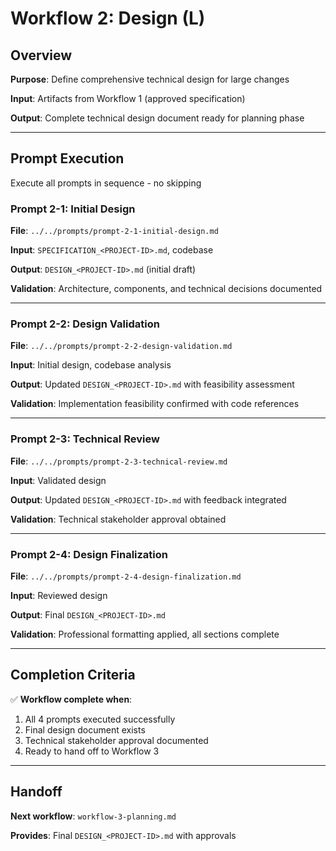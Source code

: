 # Workflow 2: Design (L)

## Overview

**Purpose**: Define comprehensive technical design for large changes

**Input**: Artifacts from Workflow 1 (approved specification)

**Output**: Complete technical design document ready for planning phase

---

## Prompt Execution

Execute all prompts in sequence - no skipping

### Prompt 2-1: Initial Design

**File**: `../../prompts/prompt-2-1-initial-design.md`

**Input**: `SPECIFICATION_<PROJECT-ID>.md`, codebase

**Output**: `DESIGN_<PROJECT-ID>.md` (initial draft)

**Validation**: Architecture, components, and technical decisions documented

---

### Prompt 2-2: Design Validation

**File**: `../../prompts/prompt-2-2-design-validation.md`

**Input**: Initial design, codebase analysis

**Output**: Updated `DESIGN_<PROJECT-ID>.md` with feasibility assessment

**Validation**: Implementation feasibility confirmed with code references

---

### Prompt 2-3: Technical Review

**File**: `../../prompts/prompt-2-3-technical-review.md`

**Input**: Validated design

**Output**: Updated `DESIGN_<PROJECT-ID>.md` with feedback integrated

**Validation**: Technical stakeholder approval obtained

---

### Prompt 2-4: Design Finalization

**File**: `../../prompts/prompt-2-4-design-finalization.md`

**Input**: Reviewed design

**Output**: Final `DESIGN_<PROJECT-ID>.md`

**Validation**: Professional formatting applied, all sections complete

---

## Completion Criteria

✅ **Workflow complete when**:

1. All 4 prompts executed successfully
2. Final design document exists
3. Technical stakeholder approval documented
4. Ready to hand off to Workflow 3

---

## Handoff

**Next workflow**: `workflow-3-planning.md`

**Provides**: Final `DESIGN_<PROJECT-ID>.md` with approvals
